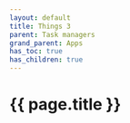 ```yaml
---
layout: default
title: Things 3
parent: Task managers
grand_parent: Apps
has_toc: true
has_children: true
---
```


# {{ page.title }}